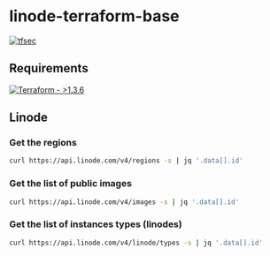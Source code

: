 # linode-terraform-base

[![tfsec][badge-gh-actions-tfsec]][link-gh-actions-tfsec]

## Requirements

[![Terraform - >1.3.6](https://img.shields.io/badge/Terraform->1.3.6-5835CC?logo=terraform)](https://terraform.io)

## Linode

### Get the regions

```sh
curl https://api.linode.com/v4/regions -s | jq '.data[].id'
```

### Get the list of public images

```sh
curl https://api.linode.com/v4/images -s | jq '.data[].id'
```

### Get the list of instances types (linodes)

```sh
curl https://api.linode.com/v4/linode/types -s | jq '.data[].id'
```

[badge-gh-actions-tfsec]: https://github.com/g3rhard/linode-terraform-base/actions/workflows/tfsec.yml/badge.svg?branch=production
[link-gh-actions-tfsec]: https://github.com/g3rhard/linode-terraform-base/actions?query=workflow%3Atfsec
